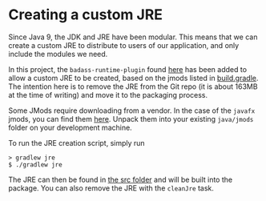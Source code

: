 # Creating a custom JRE

Since Java 9, the JDK and JRE have been modular. This means that we can create a custom JRE to distribute to users
of our application, and only include the modules we need. 

In this project, the `badass-runtime-plugin` found [here](https://badass-runtime-plugin.beryx.org/releases/latest) has 
been added to allow a custom JRE to be created, based on the jmods listed in [build.gradle](build.gradle). The
intention here is to remove the JRE from the Git repo (it is about 163MB at the time of writing) and move it to the
packaging process.

Some JMods require downloading from a vendor. In the case of the `javafx` jmods, you can find them 
[here](https://gluonhq.com/products/javafx/). Unpack them into your existing `java/jmods` folder on your development
machine.

To run the JRE creation script, simply run
```
> gradlew jre
$ ./gradlew jre
```

The JRE can then be found in [the src folder](src) and will be built into the package.
You can also remove the JRE with the `cleanJre` task.